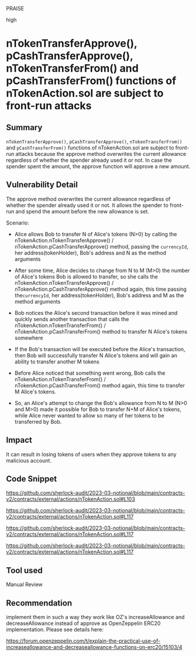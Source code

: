 PRAISE

high

# nTokenTransferApprove(), pCashTransferApprove(), nTokenTransferFrom() and pCashTransferFrom()  functions of nTokenAction.sol are subject to front-run attacks

## Summary
`nTokenTransferApprove()`, `pCashTransferApprove()`, `nTokenTransferFrom()` and `pCashTransferFrom()` functions of nTokenAction.sol  are subject to front-run attacks because the approve method overwrites the current allowance regardless of whether the spender already used it or not. In case the spender spent the amount, the approve function will approve a new amount.

## Vulnerability Detail
The approve method overwrites the current allowance regardless of whether the spender already used it or not. It allows the spender to front-run and spend the amount before the new allowance is set.

Scenario:

- Alice allows Bob to transfer N of Alice's tokens (N>0) by calling the nTokenAction.nTokenTransferApprove() / nTokenAction.pCashTransferApprove() method, passing the `currencyId`, her address(tokenHolder), Bob's address and N as the method arguments

- After some time, Alice decides to change from N to M (M>0) the number of Alice's tokens Bob is allowed to transfer, so she calls the nTokenAction.nTokenTransferApprove() / nTokenAction.pCashTransferApprove() method again, this time passing the`currencyId`, her address(tokenHolder), Bob's address and M as the method arguments
 
- Bob notices the Alice's second transaction before it was mined and quickly sends another transaction that calls the nTokenAction.nTokenTransferFrom() / nTokenAction.pCashTransferFrom() method to transfer N Alice's tokens somewhere
 
- If the Bob's transaction will be executed before the Alice's transaction, then Bob will successfully transfer N Alice's tokens and will gain an ability to transfer another M tokens
 
- Before Alice noticed that something went wrong, Bob calls the nTokenAction.nTokenTransferFrom() / nTokenAction.pCashTransferFrom() method again, this time to transfer M Alice's tokens.
 
- So, an Alice's attempt to change the Bob's allowance from N to M (N>0 and M>0) made it possible for Bob to transfer N+M of Alice's tokens, while Alice never wanted to allow so many of her tokens to be transferred by Bob.
 

## Impact
It can result in losing tokens of users when they approve tokens to any malicious account.

## Code Snippet
https://github.com/sherlock-audit/2023-03-notional/blob/main/contracts-v2/contracts/external/actions/nTokenAction.sol#L103

https://github.com/sherlock-audit/2023-03-notional/blob/main/contracts-v2/contracts/external/actions/nTokenAction.sol#L117

https://github.com/sherlock-audit/2023-03-notional/blob/main/contracts-v2/contracts/external/actions/nTokenAction.sol#L117

https://github.com/sherlock-audit/2023-03-notional/blob/main/contracts-v2/contracts/external/actions/nTokenAction.sol#L117
## Tool used

Manual Review

## Recommendation
implement them in such a way they work like OZ's increaseAllowance and decreaseAllowance instead of approve as OpenZeppelin ERC20 implementation. Please see details here:

https://forum.openzeppelin.com/t/explain-the-practical-use-of-increaseallowance-and-decreaseallowance-functions-on-erc20/15103/4